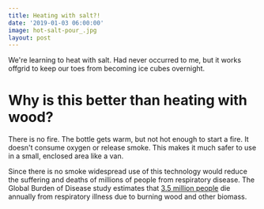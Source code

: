 ```yaml
---
title: Heating with salt?!
date: '2019-01-03 06:00:00'
image: hot-salt-pour_.jpg
layout: post
---
```


We're learning to heat with salt. Had never occurred to me, but it works offgrid to keep our toes from becoming ice cubes overnight.

# Why is this better than heating with wood?

There is no fire.  The bottle gets warm, but not hot enough to start a fire. It doesn't consume oxygen or release smoke. This makes it much safer to use in a small, enclosed area like a van.

Since there is no smoke widespread use of this technology would reduce the suffering and deaths of millions of people from respiratory disease. The Global Burden of Disease study estimates that [3.5 million people](https://www.nationalgeographic.com/environment/great-energy-challenge/2012/cookstove-smoke-is-largest-environmental-threat-global-health-study-finds/) die annually from respiratory illness due to burning wood and other biomass.